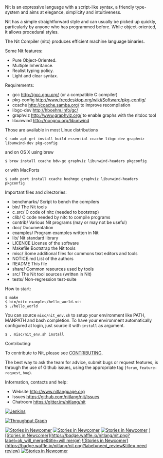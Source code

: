 Nit is an expressive language with a script-like syntax, a friendly type-system and aims at elegance, simplicity and intuitiveness.

Nit has a simple straightforward style and can usually be picked up quickly, particularly by anyone who has programmed before.
While object-oriented, it allows procedural styles.

The Nit Compiler (nitc) produces efficient machine language binaries.

Some Nit features:

 * Pure Object-Oriented.
 * Multiple Inheritance.
 * Realist typing policy.
 * Light and clear syntax.


Requirements:

 * gcc		http://gcc.gnu.org/ (or a compatible C compiler)
 * pkg-config	http://www.freedesktop.org/wiki/Software/pkg-config/
 * ccache	http://ccache.samba.org/	to improve recompilation
 * libgc-dev	http://hboehm.info/gc/
 * graphviz	http://www.graphviz.org/	to enable graphs with the nitdoc tool
 * libunwind	http://nongnu.org/libunwind

Those are available in most Linux distributions

    $ sudo apt-get install build-essential ccache libgc-dev graphviz libunwind-dev pkg-config

and on OS X using brew

    $ brew install ccache bdw-gc graphviz libunwind-headers pkgconfig

or with MacPorts

    $ sudo port install ccache boehmgc graphviz libunwind-headers pkgconfig

Important files and directories:

 * benchmarks/	Script to bench the compilers
 * bin/		The Nit tools
 * c_src/	C code of nitc (needed to bootstrap)
 * clib/	C code needed by nitc to compile programs
 * contrib/	Various Nit programs (may or may not be useful)
 * doc/		Documentation
 * examples/	Program examples written in Nit
 * lib/		Nit standard library
 * LICENCE	License of the software
 * Makefile	Bootstrap the Nit tools
 * misc/	Some additional files for commons text editors and tools
 * NOTICE.md	List of the authors
 * README	This file
 * share/	Common resources used by tools
 * src/		The Nit tool sources (written in Nit)
 * tests/	Non-regression test-suite


How to start:

    $ make
    $ bin/nitc examples/hello_world.nit
    $ ./hello_world

You can source `misc/nit_env.sh` to setup your environment like PATH, MANPATH and bash completion.
To have your environment automatically configured at login, just source it with `install` as argument.

    $ . misc/nit_env.sh install

Contributing:

To contribute to Nit, please see [CONTRIBUTING](CONTRIBUTING.md).

The best way to ask the team for advice, submit bugs or request features, is through the use of Github issues, using the appropriate tag (`forum`, `feature-request`, `bug`).

Information, contacts and help:

* Website <http://www.nitlanguage.org>
* Issues <https://github.com/nitlang/nit/issues>
* Chatroom <https://gitter.im/nitlang/nit>

[![Jenkins](http://gresil.org/jenkins/job/nit/badge/icon)](http://gresil.org/jenkins/job/nit/)

[![Throughput Graph](https://graphs.waffle.io/nitlang/nit/throughput.svg)](https://waffle.io/nitlang/nit/metrics/throughput)

[![Stories in Newcomer](https://badge.waffle.io/nitlang/nit.png?label=newcomer&title=newcomer)](https://waffle.io/nitlang/nit)
[![Stories in Newcomer](https://badge.waffle.io/nitlang/nit.png?label=bug&title=Bug)](https://waffle.io/nitlang/nit)
[![Stories in Newcomer](https://badge.waffle.io/nitlang/nit.png?label=todo&title=task)](https://waffle.io/nitlang/nit)
[![Stories in Newcomer](https://badge.waffle.io/nitlang/nit.png?label=ok_will_merge&title=will merge)](https://waffle.io/nitlang/nit)
[![Stories in Newcomer](https://badge.waffle.io/nitlang/nit.png?label=need_review&title= need review)](https://waffle.io/nitlang/nit)
[![Stories in Newcomer](https://badge.waffle.io/nitlang/nit.png?label=SPEC&title=specification)](https://waffle.io/nitlang/nit)
